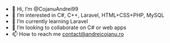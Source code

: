 - 👋 Hi, I’m @CojanuAndrei99
- 👀 I’m interested in C#, C++, Laravel, HTML+CSS+PHP, MySQL
- 🌱 I’m currently learning Laravel
- 💞️ I’m looking to collaborate on C# or web apps
- 📫 How to reach me contact@andreicojanu.ro


